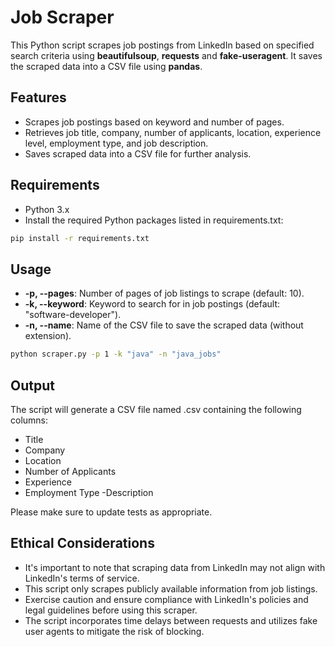 # Job Scraper


This Python script scrapes job postings from LinkedIn based on specified search criteria using **beautifulsoup**, **requests** and **fake-useragent**. It saves the scraped data into a CSV file using **pandas**.

## Features

- Scrapes job postings based on keyword and number of pages.
- Retrieves job title, company, number of applicants, location, experience level, employment type, and job description.
- Saves scraped data into a CSV file for further analysis.

## Requirements

- Python 3.x
- Install the required Python packages listed in requirements.txt:
```bash
pip install -r requirements.txt
```

## Usage

- **-p, --pages**: Number of pages of job listings to scrape (default: 10).
- **-k, --keyword**: Keyword to search for in job postings (default: "software-developer").
- **-n, --name**: Name of the CSV file to save the scraped data (without extension).

```bash
python scraper.py -p 1 -k "java" -n "java_jobs"
```

## Output

The script will generate a CSV file named <name>.csv containing the following columns:
- Title
- Company
- Location
- Number of Applicants
- Experience
- Employment Type
-Description

Please make sure to update tests as appropriate.

## Ethical Considerations

- It's important to note that scraping data from LinkedIn may not align with LinkedIn's terms of service.
- This script only scrapes publicly available information from job listings.
- Exercise caution and ensure compliance with LinkedIn's policies and legal guidelines before using this scraper.
- The script incorporates time delays between requests and utilizes fake user agents to mitigate the risk of blocking.